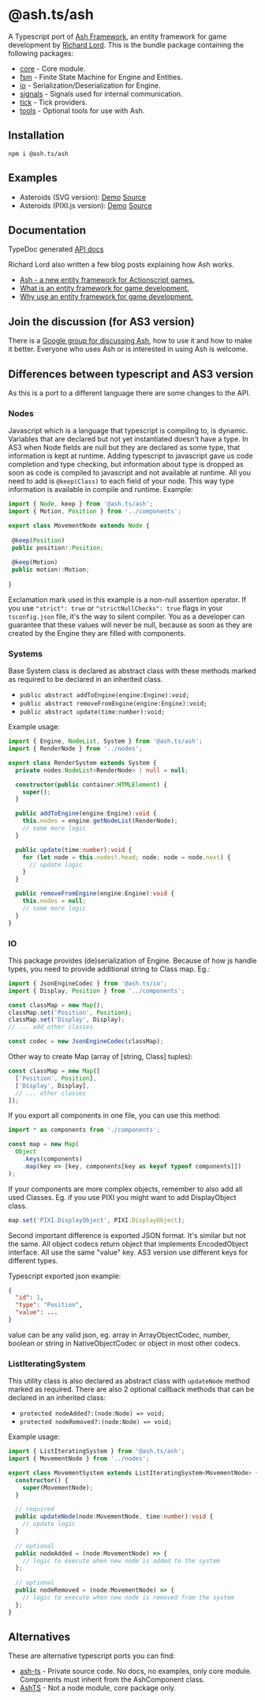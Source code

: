 # @ash.ts/ash
A Typescript port of [Ash Framework], an entity framework for game development 
by [Richard Lord]. This is the bundle package containing the following packages:

- [core](../core/README.md) - Core module.
- [fsm](../fsm/README.md) - Finite State Machine for Engine and Entities.
- [io](../io/README.md) - Serialization/Deserialization for Engine.
- [signals](../signals/README.md) - Signals used for internal communication.
- [tick](../tick/README.md) - Tick providers.
- [tools](../tools/README.md) - Optional tools for use with Ash.  

## Installation

`npm i @ash.ts/ash`

## Examples

- Asteroids (SVG version): [Demo][demo-svg] [Source][source-svg]
- Asteroids (PIXI.js version): [Demo][demo-pixi] [Source][source-pixi]

## Documentation

TypeDoc generated [API docs][api]

Richard Lord also written a few blog posts explaining how Ash works.

- [Ash - a new entity framework for Actionscript games.][intro]
- [What is an entity framework for game development.][what]
- [Why use an entity framework for game development.][why]

## Join the discussion (for AS3 version)

There is a [Google group for discussing Ash][group],
how to use it and how to make it better. 
Everyone who uses Ash or is interested in using Ash is welcome.

## Differences between typescript and AS3 version

As this is a port to a different language there are some changes to the API.

### Nodes

Javascript which is a language that typescript is compiling to, is dynamic. 
Variables that are declared but not yet instantiated doesn't have a type. 
In AS3 when Node fields are null but they are declared as some type, that
information is kept at runtime.
Adding typescript to javascript gave us code completion and type checking, 
but information about type is dropped as soon as code is compiled to javascript
and not available at runtime. All you need to add is `@keep(Class)` to each 
field of your node. This way type information is available in compile and 
runtime. Example:
 
 ```typescript
import { Node, keep } from '@ash.ts/ash';
import { Motion, Position } from '../components';

export class MovementNode extends Node {
  
  @keep(Position)
  public position!:Position;
  
  @keep(Motion)
  public motion!:Motion;
  
}

```
Exclamation mark used in this example is a non-null assertion operator.
If you use `"strict": true` or `"strictNullChecks": true` flags in your
`tsconfig.json` file, it's the way to silent compiler. You as a developer 
can guarantee that these values will never be null, because as soon as they
are created by the Engine they are filled with components.

### Systems

Base System class is declared as abstract class with these methods marked as 
required to be declared in an inherited class.
- `public abstract addToEngine(engine:Engine):void;`
- `public abstract removeFromEngine(engine:Engine):void;`
- `public abstract update(time:number):void;`  

Example usage:

```typescript
import { Engine, NodeList, System } from '@ash.ts/ash';
import { RenderNode } from '../nodes';

export class RenderSystem extends System {
  private nodes:NodeList<RenderNode> | null = null;

  constructor(public container:HTMLElement) {
    super();
  }

  public addToEngine(engine:Engine):void {
    this.nodes = engine.getNodeList(RenderNode);
    // some more logic
  }

  public update(time:number):void {
    for (let node = this.nodes!.head; node; node = node.next) {
      // update logic
    }
  }

  public removeFromEngine(engine:Engine):void {
    this.nodes = null;
    // some more logic
  }
}

```

### IO

This package provides (de)serialization of Engine. Because of how js handle 
types, you need to provide additional string to Class map. Eg.:

```typescript
import { JsonEngineCodec } from '@ash.ts/io';
import { Display, Position } from '../components';

const classMap = new Map();
classMap.set('Position', Position);
classMap.set('Display', Display);
// ... add other classes

const codec = new JsonEngineCodec(classMap);
```

Other way to create Map (array of [string, Class] tuples):

```typescript
const classMap = new Map([
  ['Position', Position],
  ['Display', Display],
  // ... other classes
]);
```

If you export all components in one file, you can use this method:

```typescript
import * as components from './components';

const map = new Map(
  Object
    .keys(components)
    .map(key => [key, components[key as keyof typeof components]])
);
```

If your components are more complex objects, remember to also add all used
Classes. Eg. if you use PIXI you might want to add DisplayObject class.

```typescript
map.set('PIXI.DisplayObject', PIXI.DisplayObject);
```

Second important difference is exported JSON format. It's similar but not the 
same. All object codecs return object that implements EncodedObject interface.
All use the same "value" key. AS3 version use different keys for different 
types.

Typescript exported json example:

```json
{
  "id": 1,
  "type": "Position",
  "value": ...
}
```

value can be any valid json, eg. array in ArrayObjectCodec, number, boolean or 
string in NativeObjectCodec or object in most other codecs.

### ListIteratingSystem

This utility class is also declared as abstract class with `updateNode` method
marked as required. There are also 2 optional callback methods that can be 
declared in an inherited class:
- `protected nodeAdded?:(node:Node) => void;`
- `protected nodeRemoved?:(node:Node) => void;`

Example usage:

```typescript
import { ListIteratingSystem } from '@ash.ts/ash';
import { MovementNode } from '../nodes';

export class MovementSystem extends ListIteratingSystem<MovementNode> {
  constructor() {
    super(MovementNode);
  }

  // required
  public updateNode(node:MovementNode, time:number):void {
    // update logic
  }
  
  // optional
  public nodeAdded = (node:MovementNode) => {
    // logic to execute when new node is added to the system
  };
  
  // optional
  public nodeRemoved = (node:MovementNode) => {
    // logic to execute when new node is removed from the system
  };
}

```

## Alternatives

These are alternative typescript ports you can find:

- [ash-ts](https://www.npmjs.com/package/ash-ts) - Private source code. 
No docs, no examples, only core module. Components must inherit from the 
AshComponent class.
- [AshTS](https://github.com/MikeMnD/AshTS) - Not a node module, core package 
only.

[Ash Framework]: https://github.com/richardlord/Ash
[Richard Lord]: https://www.richardlord.net
[demo-svg]: https://icek.github.io/asteroids
[demo-pixi]: https://icek.github.io/asteroids-pixi
[source-svg]: https://github.com/icek/asteroids
[source-pixi]: https://github.com/icek/asteroids-pixi
[api]: https://icek.github.io/ash
[intro]: https://www.richardlord.net/blog/ecs/introducing-ash.html
[what]: https://www.richardlord.net/blog/ecs/what-is-an-entity-framework.html
[why]: https://www.richardlord.net/blog/ecs/why-use-an-entity-framework.html
[group]: https://groups.google.com/forum/?fromgroups=#!forum/ash-framework
